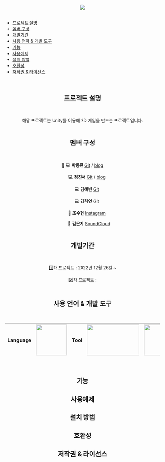 <div align=center>

![](https://capsule-render.vercel.app/api?type=shark&section=header&color=gradient&text=%202022/2023%20Unity%20Project👋%20%20&height=200&fontSize=50&animation=fadeIn&fontAlignY=38)
 <br><br>
</div>

   
  * [프로젝트 설명](#프로젝트-설명)
  * [멤버 구성](#멤버-구성)
  * [개발기간](#개발기간)
  * [사용 언어 & 개발 도구](#사용-언어--개발-도구)
  * [기능](#기능)
  * [사용예제](#사용예제)
  * [설치 방법](#설치-방법)
  * [호환성](#호환성)
  * [저작권 & 라이선스](#저작권--라이선스)


<div align=center>
<br>
   
## 프로젝트 설명
<br>
   
해당 프로젝트는 Unity를 이용해 2D 게임을 만드는 프로젝트입니다. 
<br><br>
   
## 멤버 구성 
<br>

👑 💻 **박동민** [Git](https://github.com/chattymin) / [blog](https://naemamdaelo.tistory.com/)

　　💻 **정진서** [Git](https://github.com/JinNitt) / [blog](https://pharam.tistory.com/)

　　💻 **김혜빈** [Git](https://github.com/sunkong12)　　　

　　💻 **김희연** [Git](https://github.com/HeeYeon-Kim)　　　

　　🎨 **조수현** [Instagram](https://www.instagram.com/goyoung_villain/) 

　　　🎹 **김은지** [SoundCloud](https://soundcloud.com/4yagv0thkmafref=clipboard&p=i&c=1&si=DEFD317329394696B07B36C68136C9AD&utm_source=clipboard&utm_medium=text&utm_campaign=social_sharing)
<br><br>
   
## 개발기간
<br>
   
1️⃣차 프로젝트 : 2022년 12월 26일 ~ 

2️⃣차 프로젝트 : 
<br><br>
   
## 사용 언어 & 개발 도구
<br>  
   
| **Language**  | <img width="100px" height="100px" src="https://github.com/chattymin/UnityGameProject/blob/main/imagesForReadme/stack/C--4.svg"/>      | **Tool** |  <img width="170px" height="100px" src="https://github.com/chattymin/UnityGameProject/blob/main/imagesForReadme/stack/Unity-New-Logo-removebg-preview.png?raw=true"/>       |   [<img width="100px" height="100px" src="https://github.com/chattymin/UnityGameProject/blob/main/imagesForReadme/stack/Notion.svg"/>](https://rightful-yarn-52a.notion.site/Unity-98c4af0304004532908acdb4b9b4b456)           |
| -------- | ---- | ---- | ---- | ---- |   

<br>
   
## 기능 



## 사용예제 



## 설치 방법



## 호환성

## 저작권 & 라이선스 
